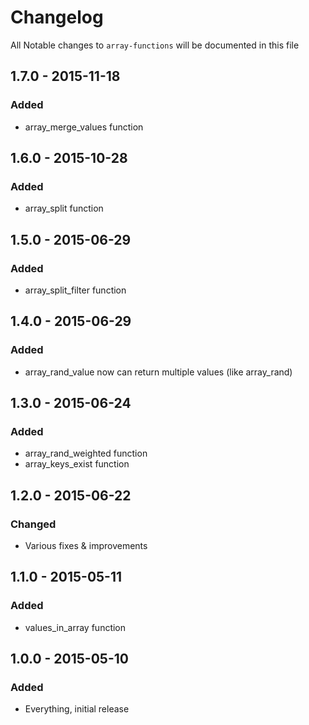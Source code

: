 # Changelog

All Notable changes to `array-functions` will be documented in this file

## 1.7.0 - 2015-11-18

### Added
- array_merge_values function

## 1.6.0 - 2015-10-28

### Added
- array_split function

## 1.5.0 - 2015-06-29

### Added
- array_split_filter function

## 1.4.0 - 2015-06-29

### Added
- array_rand_value now can return multiple values (like array_rand)

## 1.3.0 - 2015-06-24

### Added
- array_rand_weighted function
- array_keys_exist function

## 1.2.0 - 2015-06-22

### Changed
- Various fixes & improvements

## 1.1.0 - 2015-05-11

### Added
- values_in_array function

## 1.0.0 - 2015-05-10

### Added
- Everything, initial release
